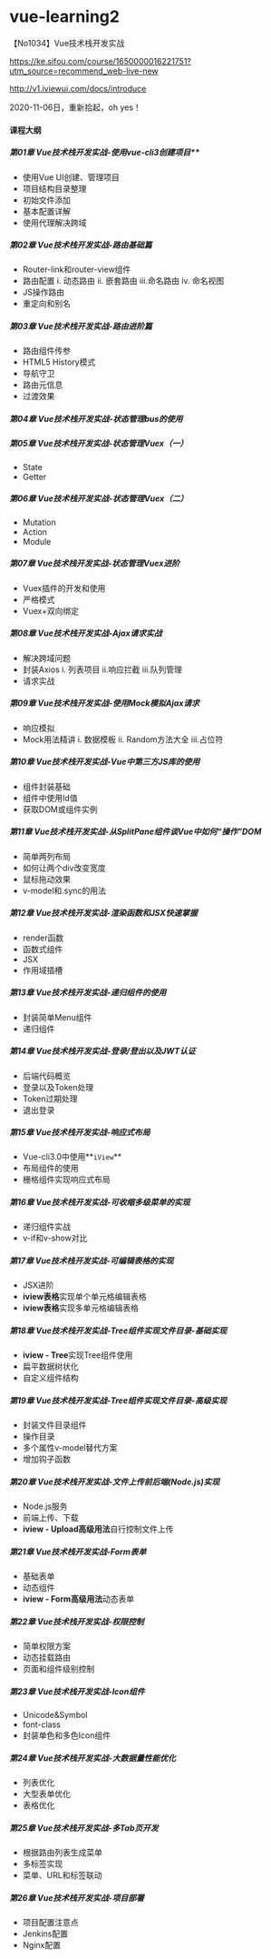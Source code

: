 # vue-learning2

【No1034】Vue技术栈开发实战

https://ke.sifou.com/course/1650000016221751?utm_source=recommend_web-live-new



http://v1.iviewui.com/docs/introduce



2020-11-06日，重新拾起，oh yes！

#### 课程大纲


##### 第01章 Vue技术栈开发实战-使用vue-cli3创建项目**

- 使用Vue UI创建、管理项目
- 项目结构目录整理
- 初始文件添加
- 基本配置详解
- 使用代理解决跨域

##### **第02章 Vue技术栈开发实战-路由基础篇**

- Router-link和router-view组件
- 路由配置
  i. 动态路由
  ii. 嵌套路由
  iii.命名路由
  iv. 命名视图
- JS操作路由
- 重定向和别名

##### **第03章 Vue技术栈开发实战-路由进阶篇**

- 路由组件传参
- HTML5 History模式
- 导航守卫
- 路由元信息
- 过渡效果

##### **第04章 Vue技术栈开发实战-状态管理bus的使用**

##### **第05章 Vue技术栈开发实战-状态管理Vuex（一）**

- State
- Getter

##### **第06章 Vue技术栈开发实战-状态管理Vuex（二）**

- Mutation
- Action
- Module

##### **第07章 Vue技术栈开发实战-状态管理Vuex进阶**

- Vuex插件的开发和使用
- 严格模式
- Vuex+双向绑定

##### **第08章 Vue技术栈开发实战-Ajax请求实战**

- 解决跨域问题
- 封装Axios
  i. 列表项目
  ii.响应拦截
  iii.队列管理
- 请求实战

##### **第09章 Vue技术栈开发实战-使用Mock模拟Ajax请求**

- 响应模拟
- Mock用法精讲
  i. 数据模板
  ii. Random方法大全
  iii.占位符

##### **第10章 Vue技术栈开发实战-Vue中第三方JS库的使用**

- 组件封装基础
- 组件中使用Id值
- 获取DOM或组件实例

##### **第11章 Vue技术栈开发实战-从SplitPane组件谈Vue中如何“操作”DOM**

- 简单两列布局
- 如何让两个div改变宽度
- 鼠标拖动效果
- v-model和.sync的用法

##### **第12章 Vue技术栈开发实战-渲染函数和JSX快速掌握**

- render函数
- 函数式组件
- JSX
- 作用域插槽

##### **第13章 Vue技术栈开发实战-递归组件的使用**

- 封装简单Menu组件
- 递归组件

##### **第14章 Vue技术栈开发实战-登录/登出以及JWT认证**

- 后端代码概览
- 登录以及Token处理
- Token过期处理
- 退出登录

##### **第15章 Vue技术栈开发实战-响应式布局**

- Vue-cli3.0中使用**`iView`**
- 布局组件的使用
- 栅格组件实现响应式布局

##### **第16章 Vue技术栈开发实战-可收缩多级菜单的实现**

- 递归组件实战
- v-if和v-show对比

##### **第17章 Vue技术栈开发实战-可编辑表格的实现**

- JSX进阶
- **iview表格**实现单个单元格编辑表格
- **iview表格**实现多单元格编辑表格

##### **第18章 Vue技术栈开发实战-Tree组件实现文件目录-基础实现**

- **iview - Tree**实现Tree组件使用
- 扁平数据树状化
- 自定义组件结构

##### **第19章 Vue技术栈开发实战-Tree组件实现文件目录-高级实现**

- 封装文件目录组件
- 操作目录
- 多个属性v-model替代方案
- 增加钩子函数

##### **第20章 Vue技术栈开发实战-文件上传前后端(Node.js)实现**

- Node.js服务
- 前端上传、下载
- **iview - Upload高级用法**自行控制文件上传

##### **第21章 Vue技术栈开发实战-Form表单**

- 基础表单
- 动态组件
- **iview - Form高级用法**动态表单

##### **第22章 Vue技术栈开发实战-权限控制**

- 简单权限方案
- 动态挂载路由
- 页面和组件级别控制

##### **第23章 Vue技术栈开发实战-Icon组件**

- Unicode&Symbol
- font-class
- 封装单色和多色Icon组件

##### **第24章 Vue技术栈开发实战-大数据量性能优化**

- 列表优化
- 大型表单优化
- 表格优化

##### **第25章 Vue技术栈开发实战-多Tab页开发**

- 根据路由列表生成菜单
- 多标签实现
- 菜单、URL和标签联动

##### **第26章 Vue技术栈开发实战-项目部署**

- 项目配置注意点
- Jenkins配置
- Nginx配置



